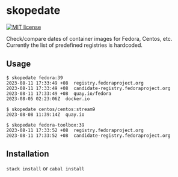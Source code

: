 # skopedate

[![MIT license](https://img.shields.io/badge/license-MIT-blue.svg)](LICENSE)

Check/compare dates of container images for Fedora, Centos, etc.
Currently the list of predefined registries is hardcoded.

## Usage
```
$ skopedate fedora:39
2023-08-11 17:33:49 +08  registry.fedoraproject.org
2023-08-11 17:33:49 +08  candidate-registry.fedoraproject.org
2023-08-11 17:33:49 +08  quay.io/fedora
2023-08-05 02:23:06Z  docker.io
```

```
$ skopedate centos/centos:stream9
2023-08-08 11:39:14Z  quay.io
```

```
$ skopedate fedora-toolbox:39
2023-08-11 17:33:52 +08  registry.fedoraproject.org
2023-08-11 17:33:52 +08  candidate-registry.fedoraproject.org
```

## Installation

`stack install` or `cabal install`
